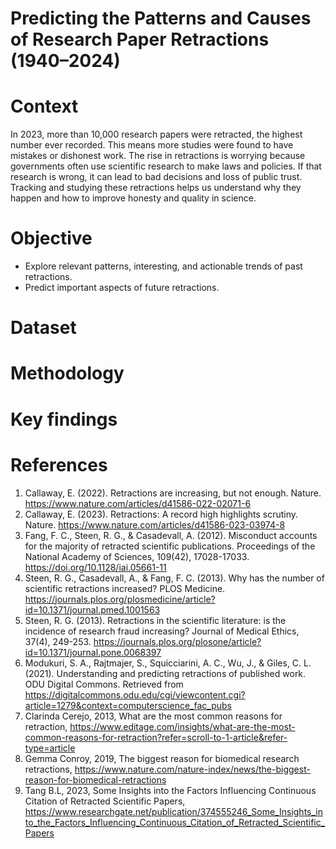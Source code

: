 # Predicting the Patterns and Causes of Research Paper Retractions (1940–2024)
# Context
In 2023, more than 10,000 research papers were retracted, the highest number ever recorded. This means more studies were found to have mistakes or dishonest work. The rise in retractions is worrying because governments often use scientific research to make laws and policies. If that research is wrong, it can lead to bad decisions and loss of public trust. Tracking and studying these retractions helps us understand why they happen and how to improve honesty and quality in science.

# Objective
  * Explore relevant patterns, interesting, and actionable trends of past retractions.
  * Predict important aspects of future retractions.

# Dataset


# Methodology 
# Key findings

# References
1.	Callaway, E. (2022). Retractions are increasing, but not enough. Nature. https://www.nature.com/articles/d41586-022-02071-6
2.	Callaway, E. (2023). Retractions: A record high highlights scrutiny. Nature. https://www.nature.com/articles/d41586-023-03974-8
3.	Fang, F. C., Steen, R. G., & Casadevall, A. (2012). Misconduct accounts for the majority of retracted scientific publications. Proceedings of the National Academy of Sciences, 109(42), 17028-17033. https://doi.org/10.1128/iai.05661-11
4.	Steen, R. G., Casadevall, A., & Fang, F. C. (2013). Why has the number of scientific retractions increased? PLOS Medicine. https://journals.plos.org/plosmedicine/article?id=10.1371/journal.pmed.1001563
5.	Steen, R. G. (2013). Retractions in the scientific literature: is the incidence of research fraud increasing? Journal of Medical Ethics, 37(4), 249-253. https://journals.plos.org/plosone/article?id=10.1371/journal.pone.0068397
6.	Modukuri, S. A., Rajtmajer, S., Squicciarini, A. C., Wu, J., & Giles, C. L. (2021). Understanding and predicting retractions of published work. ODU Digital Commons. Retrieved from https://digitalcommons.odu.edu/cgi/viewcontent.cgi?article=1279&context=computerscience_fac_pubs
7.	Clarinda Cerejo, 2013, What are the most common reasons for retraction, https://www.editage.com/insights/what-are-the-most-common-reasons-for-retraction?refer=scroll-to-1-article&refer-type=article 
8.	Gemma Conroy, 2019, The biggest reason for biomedical research retractions, https://www.nature.com/nature-index/news/the-biggest-reason-for-biomedical-retractions 
9.	Tang B.L, 2023, Some Insights into the Factors Influencing Continuous Citation of Retracted Scientific Papers, https://www.researchgate.net/publication/374555246_Some_Insights_into_the_Factors_Influencing_Continuous_Citation_of_Retracted_Scientific_Papers 


